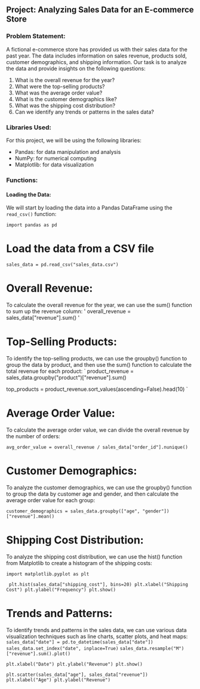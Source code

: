 ## Project: Analyzing Sales Data for an E-commerce Store

### Problem Statement:

A fictional e-commerce store has provided us with their sales data for the past year. The data includes information on sales revenue, products sold, customer demographics, and shipping information. Our task is to analyze the data and provide insights on the following questions:

1. What is the overall revenue for the year?
2. What were the top-selling products?
3. What was the average order value?
4. What is the customer demographics like?
5. What was the shipping cost distribution?
6. Can we identify any trends or patterns in the sales data?

### Libraries Used:

For this project, we will be using the following libraries:

- Pandas: for data manipulation and analysis
- NumPy: for numerical computing
- Matplotlib: for data visualization

### Functions:

#### Loading the Data:

We will start by loading the data into a Pandas DataFrame using the `read_csv()` function:

`
import pandas as pd
`

# Load the data from a CSV file
`
sales_data = pd.read_csv("sales_data.csv")
`


# Overall Revenue:
To calculate the overall revenue for the year, we can use the sum() function to sum up the revenue column:
'
overall_revenue = sales_data["revenue"].sum()
'

# Top-Selling Products:
To identify the top-selling products, we can use the groupby() function to group the data by product, and then use the sum() function to calculate the total revenue for each product:
`
product_revenue = sales_data.groupby("product")["revenue"].sum()

top_products = product_revenue.sort_values(ascending=False).head(10)
`

# Average Order Value:
To calculate the average order value, we can divide the overall revenue by the number of orders:

`
avg_order_value = overall_revenue / sales_data["order_id"].nunique()
`

# Customer Demographics:
To analyze the customer demographics, we can use the groupby() function to group the data by customer age and gender, and then calculate the average order value for each group:

`customer_demographics = sales_data.groupby(["age", "gender"])["revenue"].mean()`

# Shipping Cost Distribution:
To analyze the shipping cost distribution, we can use the hist() function from Matplotlib to create a histogram of the shipping costs:

`import matplotlib.pyplot as plt `

`
plt.hist(sales_data["shipping_cost"], bins=20)
plt.xlabel("Shipping Cost")
plt.ylabel("Frequency")
plt.show()`

# Trends and Patterns:
To identify trends and patterns in the sales data, we can use various data visualization techniques such as line charts, scatter plots, and heat maps:
`sales_data["date"] = pd.to_datetime(sales_data["date"])`
`sales_data.set_index("date", inplace=True)`
`sales_data.resample("M")["revenue"].sum().plot()`

`plt.xlabel("Date")
plt.ylabel("Revenue")
plt.show()`


`plt.scatter(sales_data["age"], sales_data["revenue"])
plt.xlabel("Age")
plt.ylabel("Revenue")
`

